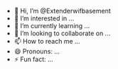 - 👋 Hi, I’m @Extenderwifbasement
- 👀 I’m interested in ...
- 🌱 I’m currently learning ...
- 💞️ I’m looking to collaborate on ...
- 📫 How to reach me ...
- 😄 Pronouns: ...
- ⚡ Fun fact: ...

<!---
Extenderwifbasement/Extenderwifbasement is a ✨ special ✨ repository because its `README.md` (this file) appears on your GitHub profile.
You can click the Preview link to take a look at your changes.
--->
